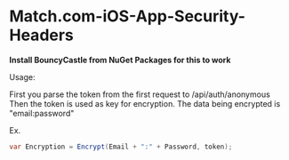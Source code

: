 # Match.com-iOS-App-Security-Headers

**Install BouncyCastle from NuGet Packages for this to work**

Usage:

First you parse the token from the first request to /api/auth/anonymous
Then the token is used as key for encryption.
The data being encrypted is "email:password"

Ex. 

```csharp
var Encryption = Encrypt(Email + ":" + Password, token);
